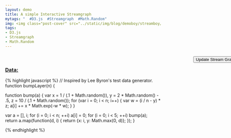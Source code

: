 ```yaml
---
layout: demo
title: A simple Interactive Streamgraph
mytags: "  #D3.js  #Streamgraph  #Math.Random"
img: <img class="post-cover" src="../static/img/blog/demoboy/streamboy/stream.png"  border="5" alt="Responsive image">
tags:
- D3.js
- Streamgraph
- Math.Random
---
```

<style>
 button {
  position: relative;
  left: 610px;
  top: 10px;
}

</style>

<script src="//d3js.org/d3.v3.min.js"></script>
<div id="Stream">
  <button onclick="transition()">Update Stream Graph</button>
</div>
<script>

var n = 20, // number of layers
    m = 200, // number of samples per layer
    stack = d3.layout.stack().offset("wiggle"),
    layers0 = stack(d3.range(n).map(function() { return bumpLayer(m); })),
    layers1 = stack(d3.range(n).map(function() { return bumpLayer(m); }));

var width = 800,
    height = 450;

var x = d3.scale.linear()
    .domain([0, m - 1])
    .range([0, width]);

var y = d3.scale.linear()
    .domain([0, d3.max(layers0.concat(layers1), function(layer) { return d3.max(layer, function(d) { return d.y0 + d.y; }); })])
    .range([height, 0]);

var color = d3.scale.linear()
    .range(["Green", "White"]);

  // var  color = d3.scale.category20();

var area = d3.svg.area()
    .x(function(d) { return x(d.x); })
    .y0(function(d) { return y(d.y0); })
    .y1(function(d) { return y(d.y0 + d.y); });

var svg = d3.select("#Stream").append("svg")
    .attr("width", width)
    .attr("height", height);

svg.selectAll("path")
    .data(layers0)
  .enter().append("path")
    .attr("d", area)
    .style("fill", function() { return color(Math.random()); });

function transition() {
  d3.selectAll("path")
      .data(function() {
        var d = layers1;
        layers1 = layers0;
        return layers0 = d;
      })
    .transition()
      .duration(2500)
      .attr("d", area);
}

// Inspired by Lee Byron's test data generator.
function bumpLayer(n) {

  function bump(a) {
    var x = 1 / (.1 + Math.random()),
        y = 2 * Math.random() - .5,
        z = 10 / (.1 + Math.random());
    for (var i = 0; i < n; i++) {
      var w = (i / n - y) * z;
      a[i] += x * Math.exp(-w * w);
    }
  }

  var a = [], i;
  for (i = 0; i < n; ++i) a[i] = 0;
  for (i = 0; i < 5; ++i) bump(a);
  return a.map(function(d, i) { return {x: i, y: Math.max(0, d)}; });
}

</script>


<div class="divider">

<!-- https://bl.ocks.org/mbostock/4060954 -->
</div>


### [Data:]()

{% highlight javascript %}
// Inspired by Lee Byron's test data generator.
function bumpLayer(n) {

  function bump(a) {
    var x = 1 / (.1 + Math.random()),
        y = 2 * Math.random() - .5,
        z = 10 / (.1 + Math.random());
    for (var i = 0; i < n; i++) {
      var w = (i / n - y) * z;
      a[i] += x * Math.exp(-w * w);
    }
  }

  var a = [], i;
  for (i = 0; i < n; ++i) a[i] = 0;
  for (i = 0; i < 5; ++i) bump(a);
  return a.map(function(d, i) { return {x: i, y: Math.max(0, d)}; });
}

{% endhighlight %}
